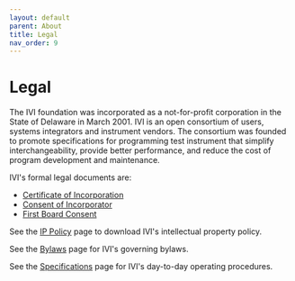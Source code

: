```yaml
---
layout: default
parent: About
title: Legal
nav_order: 9
---
```


# Legal

The IVI foundation was incorporated as a not-for-profit corporation in
the State of Delaware in March 2001. IVI is an open consortium of users,
systems integrators and instrument vendors. The consortium was founded
to promote specifications for programming test instrument that simplify
interchangeability, provide better performance, and reduce the cost of
program development and maintenance.

IVI's formal legal documents are:

  - [Certificate of Incorporation](../downloads/Operating-Legal/IVI%20-%20Certificate%20of%20Incorporation.pdf)
  - [Consent of Incorporator](../downloads/Operating-Legal/IVI%20-%20Consent%20of%20Incorporator.pdf)
  - [First Board Consent](../downloads/Operating-Legal/IVI%20-%20First%20Board%20Consent.pdf)

See the [IP Policy](ip_policy.html) page to download IVI's intellectual
property policy.

See the [Bylaws](bylaws.html) page for IVI's governing bylaws.

See the [Specifications](../specifications/default.html) page for IVI's
day-to-day operating procedures.


